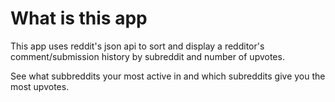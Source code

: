 # What is this app
This app uses reddit's json api to sort and display a redditor's comment/submission history by subreddit and number of upvotes.

See what subbreddits your most active in and which subreddits give you the most upvotes.
